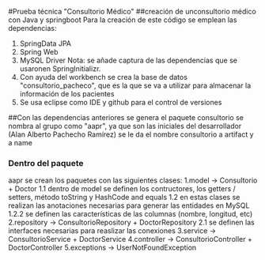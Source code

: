 #Prueba técnica "Consultorio Médico"
##creación de unconsultorio médico con Java y springboot
Para la creación de este código se emplean las dependencias:
1. SpringData JPA
2. Spring Web
3. MySQL Driver
Nota: se añade captura de las dependencias que se usaronen SpringInitializr.
4. Con ayuda del workbench se crea la base de datos "consultorio_pacheco", que es la que se va a utilizar para almacenar la información de los pacientes
5. Se usa eclipse como IDE  y github para el control de versiones

##Con las dependencias anteriores se genera el paquete consultorio
se nombra al grupo como "aapr", ya que son las iniciales del desarrollador (Alan Alberto Pachecho Ramírez)
se le da el nombre consultorio a artifact y a name

### Dentro del paquete 
aapr se crean los paquetes con las siguientes clases:
1.model -> Consultorio + Doctor
1.1 dentro de model se definen los contructores, los getters / setters, método toString y HashCode and equals
1.2 en estas clases se realizan las anotaciones necesarias para generar las entidades en MySQL
1.2.2 se definen las características de las columnas (nombre, longitud, etc)
2.repository -> ConsultorioRepository + DoctorRepository
2.1 se definen las interfaces necesarias para reaslizar las conexiones 
3.service -> ConsultorioService + DoctorService
4.controller -> ConsultorioController + DoctorController
5.exceptions -> UserNotFoundException


